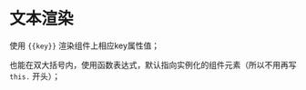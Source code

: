 # 文本渲染

使用 `{{key}}` 渲染组件上相应key属性值；

也能在双大括号内，使用函数表达式，默认指向实例化的组件元素（所以不用再写 `this.` 开头）；

<code-view src="/demo/chapter3/temp-test-text/package.json" style="height:500px;"></code-view>